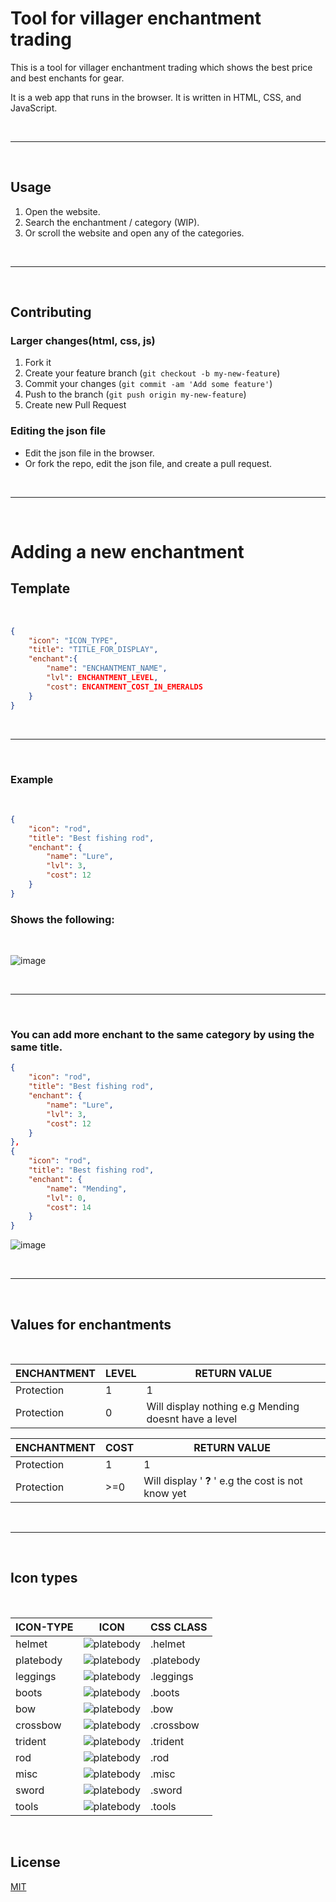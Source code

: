 # Tool for villager enchantment trading

This is a tool for villager enchantment trading which shows the best price and best enchants for gear.

It is a web app that runs in the browser. It is written in HTML, CSS, and JavaScript.

<br>

---

<br>

## Usage

1. Open the website.
2. Search the enchantment / category (WIP).
3. Or scroll the website and open any of the categories.

<br>

---

<br>

## Contributing

### Larger changes(html, css, js)

1. Fork it
2. Create your feature branch (`git checkout -b my-new-feature`)
3. Commit your changes (`git commit -am 'Add some feature'`)
4. Push to the branch (`git push origin my-new-feature`)
5. Create new Pull Request

### Editing the json file

-   Edit the json file in the browser.
-   Or fork the repo, edit the json file, and create a pull request.

<br>

---

<br>

# Adding a new enchantment

## Template

<br>

```json
{
    "icon": "ICON_TYPE",
    "title": "TITLE_FOR_DISPLAY",
    "enchant":{
        "name": "ENCHANTMENT_NAME",
        "lvl": ENCHANTMENT_LEVEL,
        "cost": ENCANTMENT_COST_IN_EMERALDS
    }
}
```

<br>

---

<br>

### Example

<br>

```json
{
    "icon": "rod",
    "title": "Best fishing rod",
    "enchant": {
        "name": "Lure",
        "lvl": 3,
        "cost": 12
    }
}
```

### Shows the following:

<br>

![image](https://user-images.githubusercontent.com/72470168/189490855-5bcf842d-a43a-42ce-8194-c644b2f8fe01.png)

<br>

---

<br>

### You can add more enchant to the same category by using the same title.

```json
{
    "icon": "rod",
    "title": "Best fishing rod",
    "enchant": {
        "name": "Lure",
        "lvl": 3,
        "cost": 12
    }
},
{
    "icon": "rod",
    "title": "Best fishing rod",
    "enchant": {
        "name": "Mending",
        "lvl": 0,
        "cost": 14
    }
}
```

![image](https://user-images.githubusercontent.com/72470168/189490905-6fabd3e0-3519-4c9b-8098-d337ac2bc04b.png)

<br>

---

<br>

## Values for enchantments

<br>

| ENCHANTMENT | LEVEL | RETURN VALUE                                         |
| ----------- | ----- | ---------------------------------------------------- |
| Protection  | 1     | 1                                                    |
| Protection  | 0     | Will display nothing e.g Mending doesnt have a level |

| ENCHANTMENT | COST | RETURN VALUE                                        |
| ----------- | ---- | --------------------------------------------------- |
| Protection  | 1    | 1                                                   |
| Protection  | >=0  | Will display ' **?** ' e.g the cost is not know yet |

<br>

---

<br>

## Icon types

<br>
 
| ICON-TYPE | ICON                                       | CSS CLASS  |
| --------- | ------------------------------------------ | ---------- |
| helmet    | ![platebody](/src/img/iron_helmet.png)     | .helmet    |
| platebody | ![platebody](/src/img/iron_platebody.png)  | .platebody |
| leggings  | ![platebody](/src/img/iron_leggings.png)   | .leggings  |
| boots     | ![platebody](/src/img/iron_platebody.png)  | .boots     |
| bow       | ![platebody](/src/img/iron_boots.png)      | .bow       |
| crossbow  | ![platebody](/src/img/crossbow.png)        | .crossbow  |
| trident   | ![platebody](/src/img/trident.png)         | .trident   |
| rod       | ![platebody](/src/img/rod.png)             | .rod       |
| misc      | ![platebody](/src/img/enchanted_book.webp) | .misc      |
| sword     | ![platebody](/src/img/iron_sword.png)      | .sword     |
| tools     | ![platebody](/src/img/iron_pickaxe.png)    | .tools     |

<br>

## License

[MIT](https://choosealicense.com/licenses/mit/)

